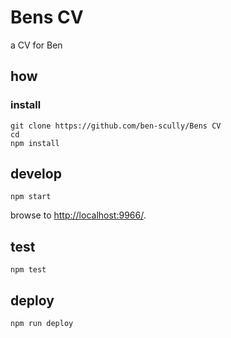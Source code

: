 
# Bens CV

a CV for Ben

## how

### install

```
git clone https://github.com/ben-scully/Bens CV
cd 
npm install
```

## develop

```
npm start
```

browse to <http://localhost:9966/>.

## test

```
npm test
```

## deploy

```
npm run deploy
```
